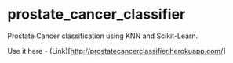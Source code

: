 # prostate_cancer_classifier
Prostate Cancer classification using KNN and Scikit-Learn.

Use it here - (Link)[http://prostatecancerclassifier.herokuapp.com/]

